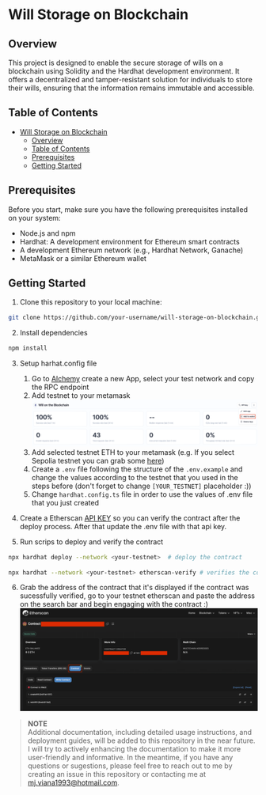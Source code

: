 # Will Storage on Blockchain

## Overview

This project is designed to enable the secure storage of wills on a blockchain using Solidity and the Hardhat development environment. It offers a decentralized and tamper-resistant solution for individuals to store their wills, ensuring that the information remains immutable and accessible.

## Table of Contents

- [Will Storage on Blockchain](#will-storage-on-blockchain)
  - [Overview](#overview)
  - [Table of Contents](#table-of-contents)
  - [Prerequisites](#prerequisites)
  - [Getting Started](#getting-started)

## Prerequisites

Before you start, make sure you have the following prerequisites installed on your system:

- Node.js and npm
- Hardhat: A development environment for Ethereum smart contracts
- A development Ethereum network (e.g., Hardhat Network, Ganache)
- MetaMask or a similar Ethereum wallet

## Getting Started

1. Clone this repository to your local machine:

```bash
git clone https://github.com/your-username/will-storage-on-blockchain.git
```

2. Install dependencies

```bash
npm install
```

3. Setup harhat.config file
   1. Go to [Alchemy](https://dashboard.alchemy.com/") create a new App, select your test network and copy the RPC endpoint
   2. Add testnet to your metamask ![Alt](assets/add-testnet-to-metamask.png)
   3. Add selected testnet ETH to your metamask (e.g. If you select Sepolia testnet you can grab some [here](https://sepoliafaucet.com/))
   4. Create a `.env` file following the structure of the `.env.example` and change the values according to the testnet that you used in the steps before (don't forget to change `[YOUR_TESTNET]` placeholder :))
   5. Change `hardhat.config.ts` file in order to use the values of .env file that you just created
4. Create a Etherscan [API KEY](https://docs.etherscan.io/getting-started/viewing-api-usage-statistics) so you can verify the contract after the deploy process. After that update the .env file with that api key.

5. Run scrips to deploy and verify the contract

```bash
npx hardhat deploy --network <your-testnet>  # deploy the contract
```

```bash
npx hardhat --network <your-testnet> etherscan-verify # verifies the contract
```

6. Grab the address of the contract that it's displayed if the contract was sucessfully verified, go to your testnet etherscan and paste the address on the search bar and begin engaging with the contract :) ![Alt](assets/smart-contract-on-etherscan.png)

> **NOTE**  
> Additional documentation, including detailed usage instructions, and deployment guides, will be added to this repository in the near future. I will try to actively enhancing the documentation to make it more user-friendly and informative. In the meantime, if you have any questions or sugestions, please feel free to reach out to me by creating an issue in this repository or contacting me at mj.viana1993@hotmail.com.
